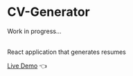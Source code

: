 # CV-Generator

Work in progress... <br><br>

React application that generates resumes 

[Live Demo](https://mariuszciaston.github.io/CV-Generator/) :point_left: <br><br>
